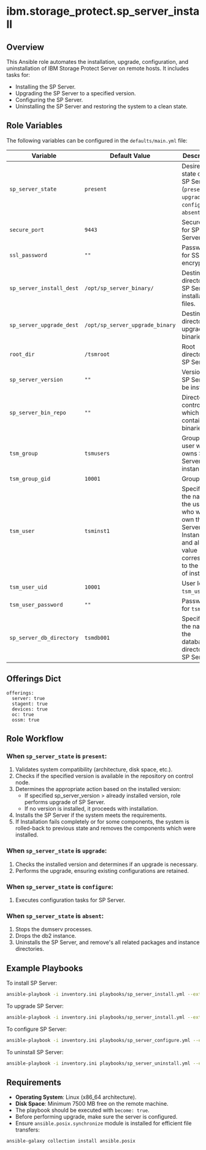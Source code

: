 # ibm.storage_protect.sp_server_install

## Overview
This Ansible role automates the installation, upgrade, configuration, and uninstallation of IBM Storage Protect Server on remote hosts. It includes tasks for:
- Installing the SP Server.
- Upgrading the SP Server to a specified version.
- Configuring the SP Server.
- Uninstalling the SP Server and restoring the system to a clean state.

## Role Variables
The following variables can be configured in the `defaults/main.yml` file:

| Variable                     | Default Value                  | Description                                                                                                                           |
|------------------------------|--------------------------------|---------------------------------------------------------------------------------------------------------------------------------------|
| `sp_server_state`            | `present`                      | Desired state of the SP Server (`present`, `upgrade`, `configure`, `absent`).                                                         |
| `secure_port`                | `9443`                         | Secure port for SP Server.                                                                                                            |
| `ssl_password`               | `""`                           | Password for SSL encryption.                                                                                                          |
| `sp_server_install_dest`     | `/opt/sp_server_binary/`       | Destination directory for SP Server installation files.                                                                               |
| `sp_server_upgrade_dest`     | `/opt/sp_server_upgrade_binary` | Destination directory for upgrade binaries.                                                                                           |
| `root_dir`                   | `/tsmroot`                     | Root directory for SP Server.                                                                                                         |
| `sp_server_version`                | `""`                           | Version of SP Server to be installed.                                                                                                 |
| `sp_server_bin_repo`                | `""`                           | Directory on control node which contains the binaries.                                                                                |
| `tsm_group`                | `tsmusers`                     | Group of the user who owns SP Server instance.                                                                                        |
| `tsm_group_gid`                | `10001`                        | Group Id                                                                                                                              |
| `tsm_user`                | `tsminst1`                     | Specifies the name of the user who will own the SP Server Instance and also this value corresponds to the name of instance.           |
| `tsm_user_uid`                | `10001`                        | User Id for `tsm_user`.                                                                                                               |
| `tsm_user_password`                | `""`                           | Password for `tsm_user`.                                                                                                              |
| `sp_server_db_directory`                | `tsmdb001`                     | Specifies the name of the database directory for SP Server.                                                                           |

## Offerings Dict
```
offerings:
  server: true
  stagent: true
  devices: true
  oc: true
  ossm: true
```

## Role Workflow
### When `sp_server_state` is `present`:
1. Validates system compatibility (architecture, disk space, etc.).
2. Checks if the specified version is available in the repository on control node.
3. Determines the appropriate action based on the installed version:
   - If specified sp_server_version > already installed version, role performs upgrade of SP Server.
   - If no version is installed, it proceeds with installation.
4. Installs the SP Server if the system meets the requirements.
5. If Installation fails completely or for some components, the system is rolled-back to previous state and removes the components which were installed.

### When `sp_server_state` is `upgrade`:
1. Checks the installed version and determines if an upgrade is necessary.
2. Performs the upgrade, ensuring existing configurations are retained.

### When `sp_server_state` is `configure`:
1. Executes configuration tasks for SP Server.

### When `sp_server_state` is `absent`:
1. Stops the dsmserv processes.
2. Drops the db2 instance.
3. Uninstalls the SP Server, and remove's all related packages and instance directories.

## Example Playbooks
To install SP Server:
```bash
ansible-playbook -i inventory.ini playbooks/sp_server_install.yml --extra-vars '{"target_hosts": "group1", "sp_server_bin_repo":"/path/to/repo/on/controlNode", "sp_server_state": "present", "sp_server_version": "8.1.23"}'
```

To upgrade SP Server:
```bash
ansible-playbook -i inventory.ini playbooks/sp_server_install.yml --extra-vars '{"target_hosts": "group1", "sp_server_bin_repo":"/path/to/repo/on/controlNode", "sp_server_state": "upgrade", "sp_server_version": "8.1.24"}'
```

To configure SP Server:
```bash
ansible-playbook -i inventory.ini playbooks/sp_server_configure.yml --extra-vars '{"target_hosts": "group1", "sp_server_state": "configure"}'
```

To uninstall SP Server:
```bash
ansible-playbook -i inventory.ini playbooks/sp_server_uninstall.yml --extra-vars '{"target_hosts": "group1", "sp_server_state": "absent"}'
```

## Requirements
- **Operating System**: Linux (x86_64 architecture).
- **Disk Space**: Minimum 7500 MB free on the remote machine.
- The playbook should be executed with `become: true`.
- Before performing upgrade, make sure the server is configured.
- Ensure `ansible.posix.synchronize` module is installed for efficient file transfers:
```bash
ansible-galaxy collection install ansible.posix
